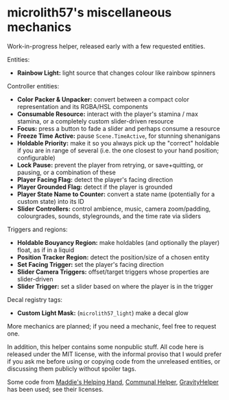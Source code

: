 # microlith57's miscellaneous mechanics

<p>
  Work-in-progress helper, released early with a few requested entities.
</p>
<p>
  Entities:
  <ul>
    <li><b>Rainbow Light:</b> light source that changes colour like rainbow spinners</li>
  </ul>
</p>
<p>
  Controller entities:
  <ul>
    <li><b>Color Packer & Unpacker:</b> convert between a compact color representation and its RGBA/HSL components</li>
    <li><b>Consumable Resource:</b> interact with the player's stamina / max stamina, or a completely custom slider-driven resource</li>
    <li><b>Focus:</b> press a button to fade a slider and perhaps consume a resource</li>
    <li><b>Freeze Time Active:</b> pause <code>Scene.TimeActive</code>, for stunning shenanigans</li>
    <li><b>Holdable Priority:</b> make it so you always pick up the "correct" holdable if you are in range of several (i.e. the one closest to your hand position; configurable)</li>
    <li><b>Lock Pause:</b> prevent the player from retrying, or save+quitting, or pausing, or a combination of these</li>
    <li><b>Player Facing Flag:</b> detect the player's facing direction</li>
    <li><b>Player Grounded Flag:</b> detect if the player is grounded</li>
    <li><b>Player State Name to Counter:</b> convert a state name (potentially for a custom state) into its ID</li>
    <li><b>Slider Controllers:</b> control ambience, music, camera zoom/padding, colourgrades, sounds, stylegrounds, and the time rate via sliders</li>
  </ul>
</p>
<p>
  Triggers and regions:
  <ul>
    <li><b>Holdable Bouyancy Region:</b> make holdables (and optionally the player) float, as if in a liquid</li>
    <li><b>Position Tracker Region:</b> detect the position/size of a chosen entity</li>
    <li><b>Set Facing Trigger:</b> set the player's facing direction</li>
    <li><b>Slider Camera Triggers:</b> offset/target triggers whose properties are slider-driven</li>
    <li><b>Slider Trigger:</b> set a slider based on where the player is in the trigger</li>
  </ul>
</p>
<p>
  Decal registry tags:
  <ul>
    <li><b>Custom Light Mask:</b> (<code>microlith57_light</code>) make a decal glow</li>
  </ul>
</p>
<p>
  More mechanics are planned; if you need a mechanic, feel free to request one.
</p>

In addition, this helper contains some nonpublic stuff.
All code here is released under the MIT license, with the informal proviso that I would prefer if you ask me before using or copying code from the unreleased entities, or discussing them publicly without spoiler tags.

Some code from [Maddie's Helping Hand](https://github.com/maddie480/MaddieHelpingHand/), [Communal Helper](https://github.com/CommunalHelper/CommunalHelper/), [GravityHelper](https://github.com/swoolcock/GravityHelper/) has been used; see their licenses.
